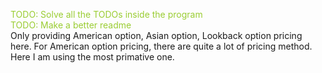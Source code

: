 <font color="yellowgreen">TODO: Solve all the TODOs inside the program</font>
<br><font color="yellowgreen">TODO: Make a better readme</font>
<br>Only providing American option, Asian option, Lookback option pricing here. For American option pricing, there are quite a lot of pricing method. Here I am using the most primative one.
